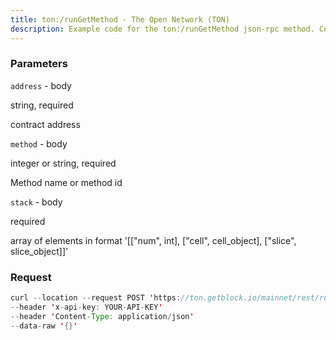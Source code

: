 ```yaml
---
title: ton:/runGetMethod - The Open Network (TON)
description: Example code for the ton:/runGetMethod json-rpc method. Сomplete guide on how to use ton:/runGetMethod json-rpc in GetBlock.io Web3 documentation.
---
```


### Parameters


`address` - body

string, required

contract address

`method` - body

integer or string, required

Method name or method id

`stack` - body

required

array of elements in format '\[\["num", int\], \["cell", cell_object\],
\["slice", slice_object\]\]'

### Request

``` java
curl --location --request POST 'https://ton.getblock.io/mainnet/rest/runGetMethod?' 
--header 'x-api-key: YOUR-API-KEY' 
--header 'Content-Type: application/json' 
--data-raw '{}'
```


